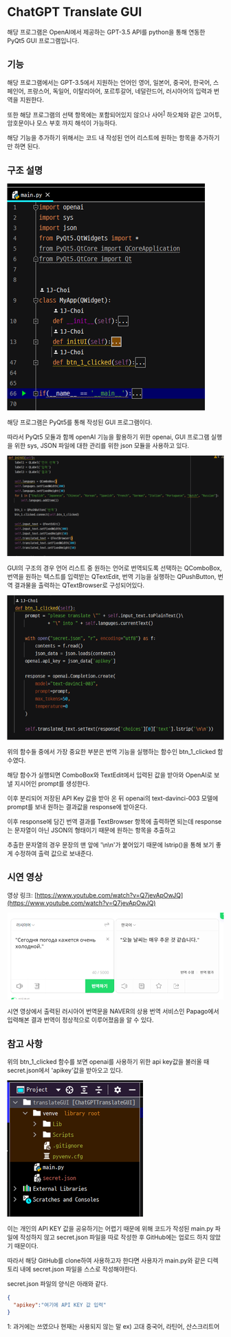 ChatGPT Translate GUI
===================

해당 프로그램은 OpenAI에서 제공하는 GPT-3.5 API를
python을 통해 연동한 PyQt5 GUI 프로그램입니다.


기능
-----

해당 프로그램에서는 GPT-3.5에서 지원하는 언어인
영어, 일본어, 중국어, 한국어, 스페인어, 프랑스어, 독일어, 이탈리아어, 포르투갈어, 네덜란드어, 러시아어의
입력과 번역을 지원한다.

또한 해당 프로그램의 선택 항목에는 포함되어있지 않으나
사어<sup>[1](#footnote_1)</sup> 하오체와 같은 고어투, 암호문이나
모스 부호 까지 해석이 가능하다.

해당 기능을 추가하기 위해서는
코드 내 작성된 언어 리스트에 원하는 항목을 추가하기만 하면 된다.


구조 설명
----

![](1.png)

해당 프로그램은 PyQt5를 통해 작성된 GUI 프로그램이다.

따라서 PyQt5 모듈과 함께 openAI 기능을 활용하기 위한 openai,
GUI 프로그램 실행을 위한 sys, JSON 파일에 대한 관리를 위한 json 모듈을
사용하고 있다.


![](3.png)

GUI의 구조의 경우 언어 리스트 중 원하는 언어로 번역되도록 선택하는 QComboBox,
번역을 원하는 텍스트를 입력받는 QTextEdit, 번역 기능을 실행하는 QPushButton,
번역 결과물을 출력하는 QTextBrowser로 구성되어있다.

![](2.png)

위의 함수들 중에서 가장 중요한 부분은 번역 기능을 실행하는 함수인 btn_1_clicked 함수였다.

해당 함수가 실행되면 ComboBox와 TextEdit에서 입력된 값을 받아와 OpenAI로 보낼 지시어인 prompt를 생성한다.

이후 분리되어 저장된 API Key 값을 받아 온 뒤 openai의 text-davinci-003 모델에 prompt를 보내 원하는 결과값을 response에 받아온다.

이후 response에 담긴 번역 결과를 TextBrowser 항목에 출력하면 되는데
response는 문자열이 아닌 JSON의 형태이기 때문에 원하는 항목을 추출하고

추출한 문자열의 경우 문장의 맨 앞에 '\n\n'가 붙어있기 때문에 lstrip()을 통해 보기 좋게 수정하여 출력 값으로 보내준다.


시연 영상
---------

영상 링크: [https://www.youtube.com/watch?v=Q7jevApOwJQ](https://www.youtube.com/watch?v=Q7jevApOwJQ)

![](4.png)

시연 영상에서 출력된 러시아어 번역문을
NAVER의 상용 번역 서비스인 Papago에서 입력해본 결과
번역이 정상적으로 이루어졌음을 알 수 있다.

참고 사항
----

위의 btn_1_clicked 함수를 보면 openai를 사용하기 위한 api key값을 불러올 때
secret.json에서 'apikey'값을 받아오고 있다.


![](5.png)

이는 개인의 API KEY 값을 공유하기는 어렵기 때문에 위해 코드가 작성된 main.py 파일에 작성하지 않고
secret.json 파일을 따로 작성한 후 GitHub에는 업로드 하지 않았기 때문이다.

따라서 해당 GitHub를 clone하여 사용하고자 한다면 사용자가 main.py와
같은 디렉토리 내에 secret.json 파일을 스스로 작성해야한다.

secret.json 파일의 양식은 아래와 같다.

```json
{
  "apikey":"여기에 API KEY 값 입력"
}
```




<a name="footnote_1">1</a>: 과거에는 쓰였으나 현재는 사용되지 않는 말 ex) 고대 중국어, 라틴어, 산스크리트어